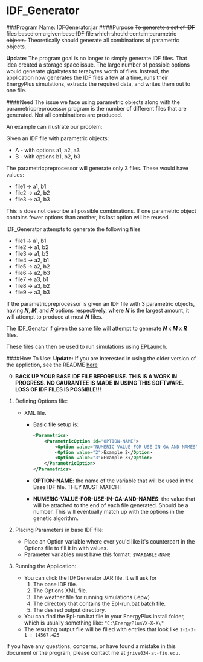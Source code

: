 IDF_Generator
===================

###Program Name: IDFGenerator.jar
####Purpose
~~To generate a set of IDF files based on a given base IDF file 
which should contain parametric objects.~~ Theoretically should generate all
combinations of parametric objects.

**Update:** The program goal is no longer to simply generate IDF files.  That idea created a storage space issue. The large number of possible options would generate gigabytes to terabytes worth of files.  Instead, the application now generates the IDF files a few at a time, runs their EnergyPlus simulations, extracts the required data, and writes them out to one file.


####Need
The issue we face using parametric objects along with
the parametricpreprocessor program is the number of different files that
are generated. Not all combinations are produced.  

An example can illustrate our problem:  

Given an IDF file with parametric objects:  

* A - with options a1, a2, a3
* B - with options b1, b2, b3

The parametricpreprocessor will generate only 3 files. These would have values:  

* file1 -> a1, b1
* file2 -> a2, b2
* file3 -> a3, b3


This is does not describe all possible combinations. If one parametric object
contains fewer options than another, its last option will be reused.

IDF_Generator attempts to generate the following files

* file1 -> a1, b1
* file2 -> a1, b2
* file3 -> a1, b3
* file4 -> a2, b1
* file5 -> a2, b2
* file6 -> a2, b3
* file7 -> a3, b1
* file8 -> a3, b2
* file9 -> a3, b3

If the parametricpreprocessor is given an IDF file with 3 parametric objects,
having ***N***, ***M***, and ***R*** options respectively, where ***N*** is the largest amount, it
will attempt to produce at most ***N*** files.

The IDF_Genator if given the same file will attempt to generate ***N*** x ***M*** x ***R*** files.

These files can then be used to run simulations using [EPLaunch](http://apps1.eere.energy.gov/buildings/energyplus/energyplus_utilities.cfm).


####How To Use: 
**Update:** If you are interested in using the older version of the appliction, see the README [here](https://github.com/jrivera777/IDF_Generator/blob/27c91f08990cd16c647e254875485ff73b7d5cf5/README.md)

0. **BACK UP YOUR BASE IDF FILE BEFORE USE.  THIS IS A WORK IN PROGRESS. NO GAURANTEE IS MADE IN USING THIS SOFTWARE. LOSS OF IDF FILES IS POSSIBLE!!!**

1. Defining Options file:
	* XML file. 
		* Basic file setup is:

			```xml
			<Parametrics>
				<ParametricOption id="OPTION-NAME">
					<Option value="NUMERIC-VALUE-FOR-USE-IN-GA-AND-NAMES">Option Text</Option>
					<Option value="2">Example 2</Option>
					<Option value="3">Example 3</Option>
				</ParametricOption>
			</Parametrics>
			```
		* **OPTION-NAME**: the name of the variable that will be used in the Base IDF file. THEY MUST MATCH!
		* **NUMERIC-VALUE-FOR-USE-IN-GA-AND-NAMES**: the value that will be attached to the end of each file generated.  Should be a number.
	  	This will eventually match up with the options in the genetic algorithm. 
	  
2. Placing Parameters in base IDF file:
	* Place an Option variable where ever you'd like it's counterpart in the Options file to fill it in with values.
	* Parameter variables must have this format: `$VARIABLE-NAME`

3. Running the Application:
	* You can click the IDFGenerator JAR file. It will ask for 
		1. The base IDF file.
		2. The Options XML file.
		3. The weather file for running simulations (.epw)
		4. The directory that contains the Epl-run.bat batch file.
		5. The desired output directory.
	* You can find the Epl-run.bat file in your EnergyPlus install folder, which is usually something like: `"C:\EnergyPlusVX-X-X\"`
	* The resulting output file will be filled with entries that look like `1-1-3-1 : 14567.425`
	  
If you have any questions, concerns, or have found a mistake in this document or the program, please contact me at `jrive034-at-fiu.edu.`
